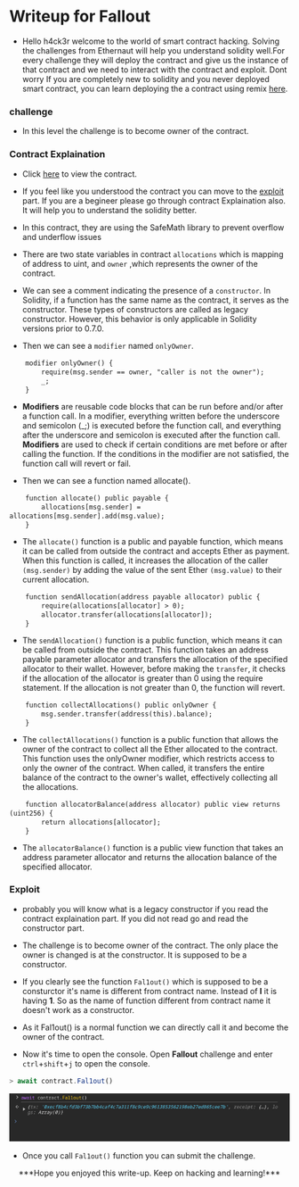 # Writeup for Fallout

- Hello h4ck3r welcome to the world of smart contract hacking. Solving the challenges from Ethernaut will help you understand solidity well.For every challenge they will deploy the contract and give us the instance of that contract and we need to interact with the contract and exploit. Dont worry If you are completely new to solidity and you never deployed smart contract, you can learn deploying the a contract using remix [here](https://youtu.be/3xNFZI8Ste4?si=i3cWN87OpX85zp6k).

### challenge

- In this level the challenge is to become owner of the contract.

### Contract Explaination

- Click [here](/src/contracts/Fallout.sol) to view the contract.

- If you feel like you understood the contract you can move to the [exploit](#exploit) part. If you are a begineer please go through contract Explaination also. It will help you to understand the solidity better.

- In this contract, they are using the SafeMath library to prevent overflow and underflow issues

- There are two state variables in contract `allocations` which is mapping of address to uint, and `owner` ,which represents the owner of the contract.

- We can see a comment indicating the presence of a `constructor`. In Solidity, if a function has the same name as the contract, it serves as the constructor. These types of constructors are called as legacy constructor. However, this behavior is only applicable in Solidity versions prior to 0.7.0.

- Then we can see a `modifier` named `onlyOwner`.

```solidity
    modifier onlyOwner() {
        require(msg.sender == owner, "caller is not the owner");
        _;
    }
```

- **Modifiers** are reusable code blocks that can be run before and/or after a function call. In a modifier, everything written before the underscore and semicolon (\_;) is executed before the function call, and everything after the underscore and semicolon is executed after the function call. **Modifiers** are used to check if certain conditions are met before or after calling the function. If the conditions in the modifier are not satisfied, the function call will revert or fail.

- Then we can see a function named allocate().

```solidity
    function allocate() public payable {
        allocations[msg.sender] = allocations[msg.sender].add(msg.value);
    }
```

- The `allocate()` function is a public and payable function, which means it can be called from outside the contract and accepts Ether as payment. When this function is called, it increases the allocation of the caller `(msg.sender)` by adding the value of the sent Ether `(msg.value)` to their current allocation.

```solidity
    function sendAllocation(address payable allocator) public {
        require(allocations[allocator] > 0);
        allocator.transfer(allocations[allocator]);
    }
```

- The `sendAllocation()` function is a public function, which means it can be called from outside the contract. This function takes an address payable parameter allocator and transfers the allocation of the specified allocator to their wallet. However, before making the `transfer`, it checks if the allocation of the allocator is greater than 0 using the require statement. If the allocation is not greater than 0, the function will revert.

```solidity
    function collectAllocations() public onlyOwner {
        msg.sender.transfer(address(this).balance);
    }
```

- The `collectAllocations()` function is a public function that allows the owner of the contract to collect all the Ether allocated to the contract. This function uses the onlyOwner modifier, which restricts access to only the owner of the contract. When called, it transfers the entire balance of the contract to the owner's wallet, effectively collecting all the allocations.

```
    function allocatorBalance(address allocator) public view returns (uint256) {
        return allocations[allocator];
    }
```

- The `allocatorBalance()` function is a public view function that takes an address parameter allocator and returns the allocation balance of the specified allocator.

### Exploit

- probably you will know what is a legacy constructor if you read the contract explaination part. If you did not read go and read the constructor part.

- The challenge is to become owner of the contract. The only place the owner is changed is at the constructor. It is supposed to be a constructor.

- If you clearly see the function `Fal1out()` which is supposed to be a consturctor it's name is different from contract name. Instead of **l** it is having **1**. So as the name of function different from contract name it doesn't work as a constructor.

- As it Fal1out() is a normal function we can directly call it and become the owner of the contract.

- Now it's time to open the console. Open **Fallout** challenge and enter `ctrl`+`shift`+`j` to open the console.

```javascript
> await contract.Fal1out()
```

<p align="center">
  <img src="img/img1.png" />
</p>

- Once you call `Fal1out()` function you can submit the challenge.

<p style="text-align:center;">***Hope you enjoyed this write-up. Keep on hacking and learning!***</p>
